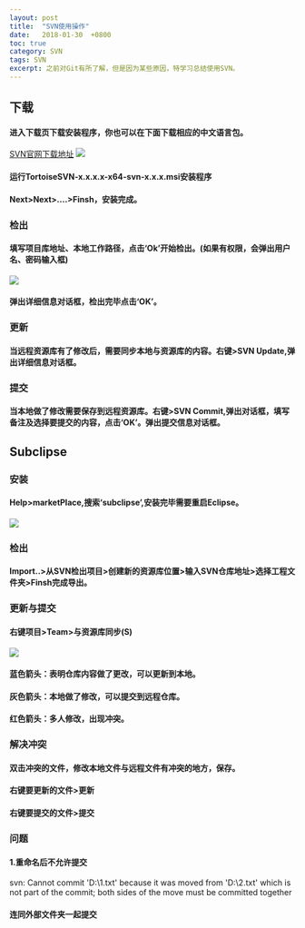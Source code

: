```yaml
---
layout: post
title:  "SVN使用操作"
date:   2018-01-30  +0800
toc: true
category: SVN
tags: SVN
excerpt: 之前对Git有所了解，但是因为某些原因，特学习总结使用SVN。
---
```

## 下载
#### 进入下载页下载安装程序，你也可以在下面下载相应的中文语言包。
[SVN官网下载地址](https://tortoisesvn.net/downloads.html)
![]({{site.url}}/img/SVN01.jpg)
#### 运行TortoiseSVN-x.x.x.x-x64-svn-x.x.x.msi安装程序
#### Next>Next>....>Finsh，安装完成。
### 检出
#### 填写项目库地址、本地工作路径，点击‘Ok’开始检出。(如果有权限，会弹出用户名、密码输入框)
![]({{site.url}}/img/SVN02.jpg)
#### 弹出详细信息对话框，检出完毕点击‘OK’。
### 更新
#### 当远程资源库有了修改后，需要同步本地与资源库的内容。右键>SVN Update,弹出详细信息对话框。
### 提交
#### 当本地做了修改需要保存到远程资源库。右键>SVN Commit,弹出对话框，填写备注及选择要提交的内容，点击‘OK’。弹出提交信息对话框。

## Subclipse
### 安装
#### Help>marketPlace,搜索‘subclipse’,安装完毕需要重启Eclipse。
![]({{site.url}}/img/SVN03.jpg)
### 检出
#### Import..>从SVN检出项目>创建新的资源库位置>输入SVN仓库地址>选择工程文件夹>Finsh完成导出。
### 更新与提交
#### 右键项目>Team>与资源库同步(S)
![]({{site.url}}/img/SVN04.png)
#### 蓝色箭头：表明仓库内容做了更改，可以更新到本地。
#### 灰色箭头：本地做了修改，可以提交到远程仓库。
#### 红色箭头：多人修改，出现冲突。
### 解决冲突
#### 双击冲突的文件，修改本地文件与远程文件有冲突的地方，保存。
#### 右键要更新的文件>更新
#### 右键要提交的文件>提交

### 问题
#### 1.重命名后不允许提交
svn: Cannot commit 'D:\1.txt'
because it was moved from 'D:\2.txt'
which is not part of the commit; both sides of the move must be committed together
#### 连同外部文件夹一起提交
